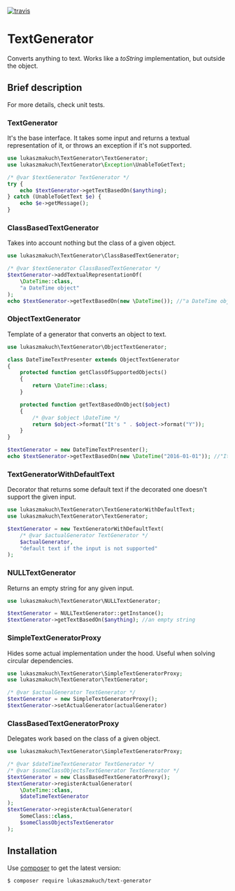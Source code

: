 [![travis](https://travis-ci.org/lukaszmakuch/text-generator.svg)](https://travis-ci.org/lukaszmakuch/text-generator)
# TextGenerator
Converts anything to text. Works like a _toString_ implementation, but outside the object.
## Brief description
For more details, check unit tests.
### TextGenerator
It's the base interface. It takes some input and returns a textual representation of it, or throws an exception if it's not supported.
```php
use lukaszmakuch\TextGenerator\TextGenerator;
use lukaszmakuch\TextGenerator\Exception\UnableToGetText;

/* @var $textGenerator TextGenerator */
try {
    echo $textGenerator->getTextBasedOn($anything);
} catch (UnableToGetText $e) {
    echo $e->getMessage();
}
```

### ClassBasedTextGenerator
Takes into account nothing but the class of a given object.
```php
use lukaszmakuch\TextGenerator\ClassBasedTextGenerator;

/* @var $textGenerator ClassBasedTextGenerator */
$textGenerator->addTextualRepresentationOf(
    \DateTime::class,
    "a DateTime object"
);
echo $textGenerator->getTextBasedOn(new \DateTime()); //"a DateTime object"
```

### ObjectTextGenerator
Template of a generator that converts an object to text.
```php
use lukaszmakuch\TextGenerator\ObjectTextGenerator;

class DateTimeTextPresenter extends ObjectTextGenerator
{
    protected function getClassOfSupportedObjects()
    {
        return \DateTime::class;
    }

    protected function getTextBasedOnObject($object)
    {
        /* @var $object \DateTime */
        return $object->format("It's " . $object->format("Y"));
    }
}

$textGenerator = new DateTimeTextPresenter();
echo $textGenerator->getTextBasedOn(new \DateTime("2016-01-01")); //"It's 2016"
```

### TextGeneratorWithDefaultText
Decorator that returns some default text if the decorated one doesn't support the given input.
```php
use lukaszmakuch\TextGenerator\TextGeneratorWithDefaultText;
use lukaszmakuch\TextGenerator\TextGenerator;

$textGenerator = new TextGeneratorWithDefaultText(
    /* @var $actualGenerator TextGenerator */
    $actualGenerator,
    "default text if the input is not supported"
);
```

### NULLTextGenerator
Returns an empty string for any given input.
```php
use lukaszmakuch\TextGenerator\NULLTextGenerator;

$textGenerator = NULLTextGenerator::getInstance();
$textGenerator->getTextBasedOn($anything); //an empty string
```

### SimpleTextGeneratorProxy
Hides some actual implementation under the hood. Useful when solving circular dependencies.
```php
use lukaszmakuch\TextGenerator\SimpleTextGeneratorProxy;
use lukaszmakuch\TextGenerator\TextGenerator;

/* @var $actualGenerator TextGenerator */
$textGenerator = new SimpleTextGeneratorProxy();
$textGenerator->setActualGenerator(actualGenerator)
```

### ClassBasedTextGeneratorProxy
Delegates work based on the class of a given object.
```php
use lukaszmakuch\TextGenerator\SimpleTextGeneratorProxy;

/* @var $dateTimeTextGenerator TextGenerator */
/* @var $someClassObjectsTextGenerator TextGenerator */
$textGenerator = new ClassBasedTextGeneratorProxy();
$textGenerator->registerActualGenerator(
    \DateTime::class,
    $dateTimeTextGenerator
);
$textGenerator->registerActualGenerator(
    SomeClass::class,
    $someClassObjectsTextGenerator
);
```

## Installation
Use [composer](https://getcomposer.org) to get the latest version:
```
$ composer require lukaszmakuch/text-generator
```
